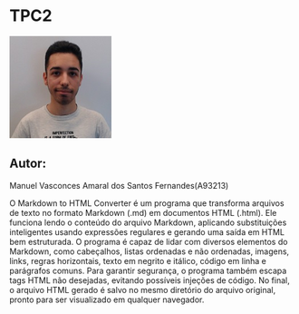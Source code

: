 # TPC2

![foto perfil](/images/A93213.jpg)

## Autor:
Manuel Vasconces Amaral dos Santos Fernandes(A93213)

O Markdown to HTML Converter é um programa  que transforma arquivos de texto no formato Markdown (.md) em documentos HTML (.html). Ele funciona lendo o conteúdo do arquivo Markdown, aplicando substituições inteligentes usando expressões regulares e gerando uma saída em HTML bem estruturada. O programa é capaz de lidar com diversos elementos do Markdown, como cabeçalhos, listas ordenadas e não ordenadas, imagens, links, regras horizontais, texto em negrito e itálico, código em linha e parágrafos comuns. Para garantir segurança, o programa também escapa tags HTML não desejadas, evitando possíveis injeções de código. No final, o arquivo HTML gerado é salvo no mesmo diretório do arquivo original, pronto para ser visualizado em qualquer navegador.
